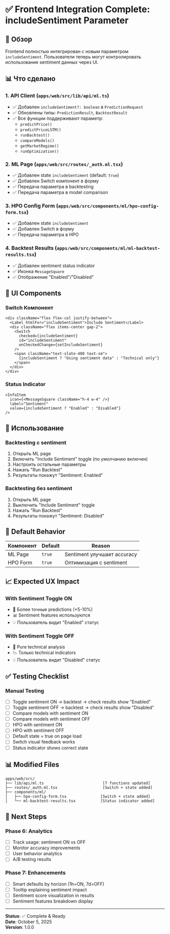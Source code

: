 # ✅ Frontend Integration Complete: includeSentiment Parameter

## 🎯 Обзор

Frontend полностью интегрирован с новым параметром `includeSentiment`. Пользователи теперь могут контролировать использование sentiment данных через UI.

## 📊 Что сделано

### 1. API Client (`apps/web/src/lib/api/ml.ts`)

- ✅ Добавлен `includeSentiment?: boolean` в `PredictionRequest`
- ✅ Обновлены типы: `PredictionResult`, `BacktestResult`
- ✅ Все функции поддерживают параметр:
  - `predictPrice()`
  - `predictPriceLSTM()`
  - `runBacktest()`
  - `compareModels()`
  - `getMarketRegime()`
  - `runOptimization()`

### 2. ML Page (`apps/web/src/routes/_auth.ml.tsx`)

- ✅ Добавлен state `includeSentiment` (default: `true`)
- ✅ Добавлен Switch компонент в форму
- ✅ Передача параметра в backtesting
- ✅ Передача параметра в model comparison

### 3. HPO Config Form (`apps/web/src/components/ml/hpo-config-form.tsx`)

- ✅ Добавлен state `includeSentiment`
- ✅ Добавлен Switch в форму
- ✅ Передача параметра в HPO

### 4. Backtest Results (`apps/web/src/components/ml/ml-backtest-results.tsx`)

- ✅ Добавлен sentiment status indicator
- ✅ Иконка `MessageSquare`
- ✅ Отображение "Enabled"/"Disabled"

## 🎨 UI Components

### Switch Компонент

```tsx
<div className="flex flex-col justify-between">
  <Label htmlFor="includeSentiment">Include Sentiment</Label>
  <div className="flex items-center gap-2">
    <Switch
      checked={includeSentiment}
      id="includeSentiment"
      onCheckedChange={setIncludeSentiment}
    />
    <span className="text-slate-400 text-sm">
      {includeSentiment ? "Using sentiment data" : "Technical only"}
    </span>
  </div>
</div>
```

### Status Indicator

```tsx
<InfoItem
  icon={<MessageSquare className="h-4 w-4" />}
  label="Sentiment"
  value={includeSentiment ? "Enabled" : "Disabled"}
/>
```

## 📝 Использование

### Backtesting с sentiment

1. Открыть ML page
2. Включить "Include Sentiment" toggle (по умолчанию включен)
3. Настроить остальные параметры
4. Нажать "Run Backtest"
5. Результаты покажут "Sentiment: Enabled"

### Backtesting без sentiment

1. Открыть ML page
2. Выключить "Include Sentiment" toggle
3. Нажать "Run Backtest"
4. Результаты покажут "Sentiment: Disabled"

## 🔧 Default Behavior

| Компонент | Default | Reason                      |
| --------- | ------- | --------------------------- |
| ML Page   | `true`  | Sentiment улучшает accuracy |
| HPO Form  | `true`  | Оптимизация с sentiment     |

## 📈 Expected UX Impact

### With Sentiment Toggle ON

- 🎯 Более точные predictions (+5-10%)
- 📊 Sentiment features используются
- 💡 Пользователь видит "Enabled" статус

### With Sentiment Toggle OFF

- 🔧 Pure technical analysis
- 📉 Только technical indicators
- 💡 Пользователь видит "Disabled" статус

## ✅ Testing Checklist

### Manual Testing

- [ ] Toggle sentiment ON → backtest → check results show "Enabled"
- [ ] Toggle sentiment OFF → backtest → check results show "Disabled"
- [ ] Compare models with sentiment ON
- [ ] Compare models with sentiment OFF
- [ ] HPO with sentiment ON
- [ ] HPO with sentiment OFF
- [ ] Default state = true on page load
- [ ] Switch visual feedback works
- [ ] Status indicator shows correct state

## 📊 Modified Files

```
apps/web/src/
├── lib/api/ml.ts                          [7 functions updated]
├── routes/_auth.ml.tsx                    [Switch + state added]
├── components/ml/
│   ├── hpo-config-form.tsx               [Switch + state added]
│   └── ml-backtest-results.tsx           [Status indicator added]
```

## 🚀 Next Steps

### Phase 6: Analytics

- [ ] Track usage: sentiment ON vs OFF
- [ ] Monitor accuracy improvements
- [ ] User behavior analytics
- [ ] A/B testing results

### Phase 7: Enhancements

- [ ] Smart defaults by horizon (1h=ON, 7d=OFF)
- [ ] Tooltip explaining sentiment impact
- [ ] Sentiment score visualization in results
- [ ] Sentiment features breakdown display

---

**Status**: ✅ Complete & Ready  
**Date**: October 5, 2025  
**Version**: 1.0.0

